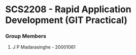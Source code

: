 # SCS2208 - Rapid Application Development (GIT Practical)
### Group Members
1. J P Madarasinghe - 20001061
